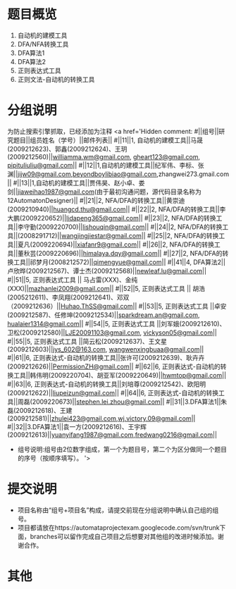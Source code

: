 # 题目概览 #
  1. 自动机的建模工具
  1. DFA/NFA转换工具
  1. DFA算法1
  1. DFA算法2
  1. 正则表达式工具
  1. 正则文法-自动机的转换工具


# 分组说明 #
为防止搜索引擎抓取，已经添加为注释
<a href='Hidden comment: 
#||组号||研究题目||组员姓名（学号）||邮件列表||
#||11||1, 自动机的建模工具||马晟(2009212623)、郭鑫(2009212624)、王玥(2009212560)||williamma.wm@gmail.com, gheart123@gmail.com, pipituliuliu@gmail.com||
#||12||1,自动机的建模工具||纪军伟、李标、张渊||jijw09@gmail.com,beyondboylibiao@gmail.com,zhangwei273.gmail.com||
#||13||1,自动机的建模工具||贾伟昊、赵小卓、娄剑||jiaweihao1987@gmail.com(由于最初沟通问题，源代码目录名称为12AutomatonDesigner)||
#||21||2, NFA/DFA的转换工具||黄崇迪(2009210940)||huangcd.thu@gmail.com||
#||22||2, NFA/DFA的转换工具||李大鹏(2009220652)||lidapeng365@gmail.com||
#||23||2, NFA/DFA的转换工具||李守勤(2009220700)||lishouqin@gmail.com||
#||24||2, NFA/DFA的转换工具||(2008291712)||wangjingjiestar@gmail.com||
#||25||2, NFA/DFA的转换工具||夏凡(2009220694)||xiafanr9@gmail.com||
#||26||2, NFA/DFA的转换工具||董秋芸(2009220696)||himalaya.dqy@gmail.com||
#||27||2, NFA/DFA的转换工具||祁梦月(2008212572)||qimengyue@gmail.com||
#||41||4, DFA算法2||卢欣晔(2009212567)、谭士杰(2009212568)||newleaf.lu@gmail.com||
#||51||5, 正则表达式工具  || 马占雷(XXX)、金纯(XXX)||mazhanlei2009@gmail.com||
#||52||5, 正则表达式工具  || 胡浩(2005212611)、李凤翔(2009212641)、邓双（2009212636）||Huhao.ThSS@gmail.com||
#||53||5, 正则表达式工具  ||卓安(2009212587)、任修坤(2009212534)||sparkdream.an@gmail.com, hualaier1314@gmail.com||
#||54||5, 正则表达式工具  ||刘军娥(2009212610)、卫松(2009212580)||LJE20091103@gmail.com, vickyson05@gmail.com||
#||55||5, 正则表达式工具  ||简云松(2009212637)、王文星(2009212603)||jys_602@163.com, wangwenxingbuaa@gmail.com||
#||61||6, 正则表达式-自动机的转换工具||张许可(2009212639)、耿卉卉(2009212626)||PermissionZH@gmail.com||
#||62||6, 正则表达式-自动机的转换工具||韩伟明(2009220704)、胡亚军(2009220649)||hwmtop@gmail.com||
#||63||6, 正则表达式-自动机的转换工具||刘培尊(2009212542)、欧阳明(2009212622)||liupeizun@gmail.com||
#||64||6, 正则表达式-自动机的转换工具||周磊(2009220673)||stephen.lei.zhou@gmail.com||
#||31||3.DFA算法1||朱磊(2009212618)、王建(2009212581)||zhulei423@gmail.com,wj.victory.09@gmail.com||
#||32||3.DFA算法1||袁一方(2009212616)、王宇辉(2009212613)||yuanyifang1987@gmail.com,fredwang0216@gmail.com||
* 组号说明:组号由2位数字组成，第一个为题目号，第二个为区分做同一个题目的序号（按顺序填写）。
'></a>
# 提交说明 #

  * 项目名称由“组号+项目名”构成，请提交前现在分组说明中确认自己组的组号。
  * 项目都请放在https://automataprojectexam.googlecode.com/svn/trunk下面，branches可以留作完成自己项目之后想要对其他组的改进时候添加。谢谢合作。

# 其他 #